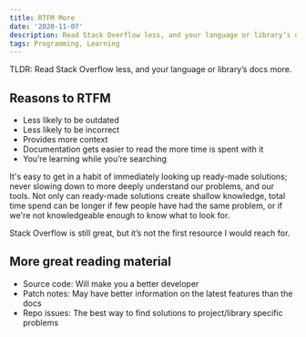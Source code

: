 ```yaml
---
title: RTFM More
date: '2020-11-07'
description: Read Stack Overflow less, and your language or library’s docs more
tags: Programming, Learning
---
```


TLDR: Read Stack Overflow less, and your language or library’s docs more.

## Reasons to RTFM

- Less likely to be outdated
- Less likely to be incorrect
- Provides more context
- Documentation gets easier to read the more time is spent with it
- You’re learning while you’re searching

It's easy to get in a habit of immediately looking up ready-made solutions; never slowing down to more deeply understand our problems, and our tools. Not only can ready-made solutions create shallow knowledge, total time spend can be longer if few people have had the same problem, or if we're not knowledgeable enough to know what to look for.

Stack Overflow is still great, but it’s not the first resource I would reach for.

## More great reading material

- Source code: Will make you a better developer
- Patch notes: May have better information on the latest features than the docs
- Repo issues: The best way to find solutions to project/library specific problems
